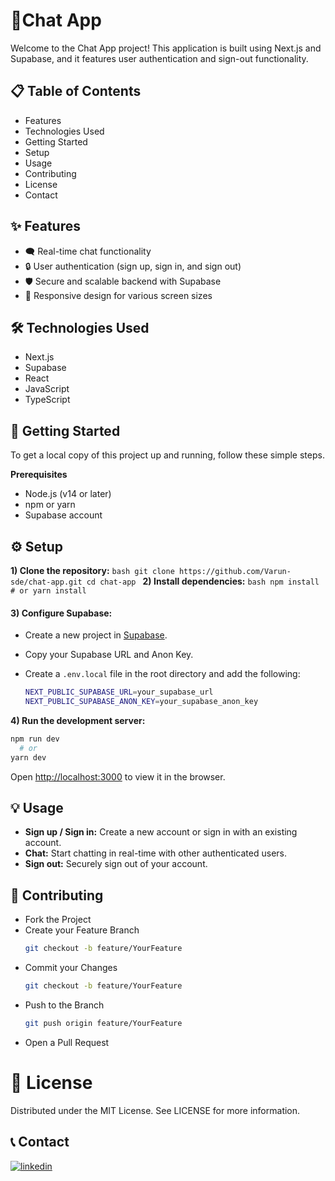 # 📱Chat App
Welcome to the Chat App project! This application is built using Next.js and Supabase, and it features user authentication and sign-out functionality.

## 📋 Table of Contents
- Features
- Technologies Used
- Getting Started
- Setup
- Usage
- Contributing
- License
- Contact

## ✨ Features
- 🗨️ Real-time chat functionality
- 🔒 User authentication (sign up, sign in, and sign out)
- 🛡️ Secure and scalable backend with Supabase
- 📱 Responsive design for various screen sizes
 
## 🛠️ Technologies Used
- Next.js
- Supabase
- React
- JavaScript
- TypeScript


## 🚀 Getting Started
To get a local copy of this project up and running, follow these simple steps.

**Prerequisites**
- Node.js (v14 or later)
- npm or yarn
- Supabase account

## ⚙️ Setup
**1) Clone the repository:** 
     ```bash
     git clone https://github.com/Varun-sde/chat-app.git
     cd chat-app
     ```
**2) Install dependencies:** 
     ```bash
     npm install
        # or
     yarn install
     ```
 #### **3) Configure Supabase:**
 - Create a new project in [Supabase](https://supabase.com/).
 - Copy your Supabase URL and Anon Key.
 - Create a `.env.local` file in the root directory and add the following:
  
   ```bash 
   NEXT_PUBLIC_SUPABASE_URL=your_supabase_url   
   NEXT_PUBLIC_SUPABASE_ANON_KEY=your_supabase_anon_key
   ```
**4) Run the development server:** 
   ```bash
   npm run dev
     # or
   yarn dev
   ```
   Open [http://localhost:3000](http://localhost:3000) to view it in the browser.
    
## 💡 Usage
- **Sign up / Sign in:** Create a new account or sign in with an existing account.
- **Chat:** Start chatting in real-time with other authenticated users.
- **Sign out:** Securely sign out of your account.
 
## 🤝 Contributing
 - Fork the Project
 - Create your Feature Branch
   ```bash
   git checkout -b feature/YourFeature
   ```
 - Commit your Changes
   ```bash
   git checkout -b feature/YourFeature
   ```
 - Push to the Branch
   ```bash
   git push origin feature/YourFeature
   ```
 - Open a Pull Request
 
# 📝 License
Distributed under the MIT License. See LICENSE for more information.

## 📞 Contact
[![linkedin](https://img.shields.io/badge/linkedin-0A66C2?style=for-the-badge&logo=linkedin&logoColor=white)]([https://www.linkedin.com/](https://www.linkedin.com/in/varun-kangotra-dev))
